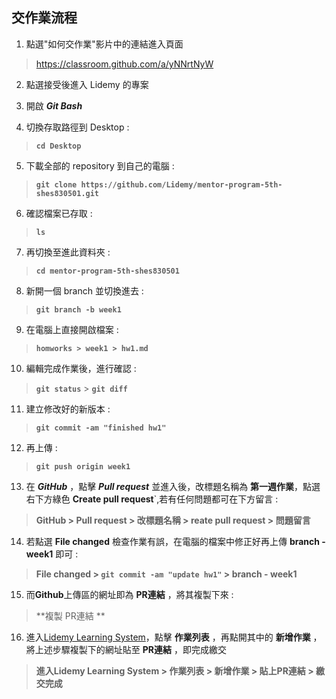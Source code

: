 
## 交作業流程

1. 點選"如何交作業"影片中的連結進入頁面
><https://classroom.github.com/a/yNNrtNyW>

2. 點選接受後進入 Lidemy 的專案

3. 開啟 ***Git Bash*** 

4. 切換存取路徑到 Desktop  :   
>**`cd Desktop`**

5. 下載全部的 repository 到自己的電腦 :
>**`git clone https://github.com/Lidemy/mentor-program-5th-shes830501.git`**
 
6. 確認檔案已存取 : 
>**`ls`**

7. 再切換至進此資料夾 : 
>**`cd mentor-program-5th-shes830501`**

8. 新開一個 branch 並切換進去 : 
>**`git branch -b week1`**

9. 在電腦上直接開啟檔案 :
>**`homworks > week1 > hw1.md`**

10. 編輯完成作業後，進行確認 : 
>**`git status`** > **`git diff`**

11. 建立修改好的新版本 : 
>**`git commit -am "finished hw1"`**

12. 再上傳 : 
>**`git push origin week1`**

13. 在 ***GitHub*** ，點擊 ***Pull request*** 並進入後，改標題名稱為 **第一週作業**，點選右下方綠色 **Create pull request**`,若有任何問題都可在下方留言 : 
>**GitHub > Pull request > 改標題名稱 > reate pull request > 問題留言**

14. 若點選 **File changed** 檢查作業有誤，在電腦的檔案中修正好再上傳 **branch - week1** 即可 :
>**File changed > `git commit -am "update hw1"` > branch - week1**

15. 而**Github**上傳區的網址即為 **PR連結** ，將其複製下來 :
>**複製 PR連結 **

16. 進入[Lidemy Learning System](https://learning.lidemy.com/homeworks)，點擊 **作業列表** ，再點開其中的 **新增作業** ，將上述步驟複製下的網址貼至 **PR連結** ，即完成繳交
>**進入Lidemy Learning System > 作業列表 > 新增作業 > 貼上PR連結 > 繳交完成**

